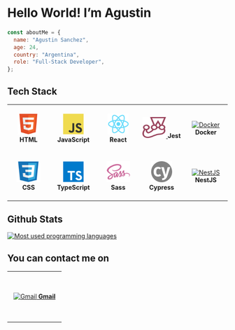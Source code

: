 <h1>Hello World! I’m Agustin</h1>

```javascript
const aboutMe = {
  name: "Agustin Sanchez",
  age: 24,
  country: "Argentina",
  role: "Full-Stack Developer",
};
```

<h2>Tech Stack</h2>

<table>
  <tr>
    <td align="center" height="104" width="104">
     <a href="https://developer.mozilla.org/en-US/docs/Web/HTML">
      <img
        src="https://github.com/agusscript/agusscript/blob/main/images/html5-original.svg"
        width="48"
        height="48"
        alt="html5"
      />
     </a>
     <strong>HTML</strong>
    </td>
    <td align="center" height="104" width="104">
     <a href="https://developer.mozilla.org/en-US/docs/Web/JavaScript">
      <img
        src="https://github.com/agusscript/agusscript/blob/main/images/javascript-original.svg"
        width="48"
        height="48"
        alt="JavaScript"
      />
     </a>
     <strong>JavaScript</strong>
    </td>
    <td align="center" height="104" width="104">
     <a href="https://es.react.dev/">
      <img
        src="https://github.com/agusscript/agusscript/blob/main/images/react-original.svg"
        width="48"
        height="48"
        alt="React"
      />
     </a>
     <strong>React</strong>
    </td>
    <td align="center" height="104" width="104">
     <a href="https://jestjs.io/">
      <img
        src="https://github.com/agusscript/agusscript/blob/main/images/jest-plain.svg"
        width="54"
        height="48"
        alt="Jest"
      />
     </a>
     <strong>Jest</strong>
    </td>
    <td align="center" height="104" width="104">
     <a href="https://www.docker.com/">
      <img
        src="https://cdn.jsdelivr.net/gh/devicons/devicon@latest/icons/docker/docker-original.svg"
        width="48"
        height="48"
        alt="Docker"
      />
     </a>
     <strong>Docker</strong>
    </td>
  </tr>
  <tr>
    <td align="center" height="104" width="104">
     <a href="https://developer.mozilla.org/en-US/docs/Web/CSS">
      <img
        src="https://github.com/agusscript/agusscript/blob/main/images/css3-original.svg"
        width="54"
        height="48"
        alt="css3"
      />
     </a>
     <strong>CSS</strong>
    </td>
    <td align="center" height="104" width="104">
     <a href="https://www.typescriptlang.org/">
      <img
        src="https://github.com/agusscript/agusscript/blob/main/images/typescript-original.svg"
        width="48"
        height="48"
        alt="TypeScript"
      />
     </a>
     <strong>TypeScript</strong>
    </td>
    <td align="center" height="104" width="104">
     <a href="https://sass-lang.com/">
      <img
        src="https://github.com/agusscript/agusscript/blob/main/images/sass-original.svg"
        width="54"
        height="48"
        alt="Sass"
      />
     </a>
     <strong>Sass</strong>
    </td>
    <td align="center" height="104" width="104">
     <a href="https://www.cypress.io/">
      <img
        src="https://github.com/agusscript/agusscript/blob/main/images/cypress-custom.svg"
        width="48"
        height="48"
        alt="Cypress"
      />
     </a>
     <strong>Cypress</strong>
    </td>
    <td align="center" height="104" width="104">
     <a href="https://nestjs.com/">
      <img
        src="https://cdn.jsdelivr.net/gh/devicons/devicon@latest/icons/nestjs/nestjs-original.svg"
        width="48"
        height="48"
        alt="NestJS"
      />
     </a>
     <strong>NestJS</strong>
    </td>
  </tr>
</table>

<h2>Github Stats</h2>

<a href="https://github.com/agusscript?tab=repositories">
 <img 
   src="https://github-readme-stats.vercel.app/api/top-langs/?username=agusscript&layout=compact"
   width="400"
   alt="Most used programming languages"
 />
</a>

<h2>You can contact me on</h2>
<table>
  <tr>
    <td align="center" height="110" width="110">
     <a href="mailto:agus.sanchez.240@gmail.com">
      <img
        src="https://www.svgrepo.com/show/303161/gmail-icon-logo.svg"
        width="60"
        height="50"
        alt="Gmail"
      />
     </a>
     <a href="mailto:agus.sanchez.240@gmail.com">
     <strong>Gmail</strong>
     </a>
    </td>
  </tr>
</table>
